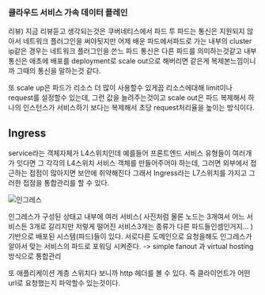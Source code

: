 ### 클라우드 서비스 가속 데이터 플레인

리뷰)
지금 리뷰듣고 생각되는것은 쿠버네티스에서 파드 투 파드는 통신은 지원되지 않아서 네트워크 플러그인을 써야됫지만 어제 배운 파드에서파드로 가는 내부의 cluster ip같은 경우는
네트워크 플러그인을 쓴느 파드 통신은 다른 파드를 의미하는것같고 내부 통신은 애초에 배포를 deployment로 scale out으로 해버리면 같은게 복제본느낌이니까 그때의 통신을 말하는것 같다.

또 scale up은 파드가 리소스 더 많이 사용할수 있게끔 리소스에대해 limit이나 request를 설정할수 있는데, 그런 값을 늘려주는것이고 scale out은 파드 복제해서 하나의 인스턴스가 서비스하기
보다는 복제해서 초당 request처리율을 높이는 방식이다.

## Ingress
service라는 객체자체가 L4스위치인데 예를들어 프론트엔드 서비스 유형들이 여러개가 잇다면 그 각각의 L4스위치 서비스 객체를 만들어주어야 하는데, 그러면 외부에서 접근하는 
접점이 많아지면 보안에 취약해진다 그래서 Ingress라는 L7스위치를 가지고 그러한 접점을 통합관리를 할 수 있다.

![인그레스](https://user-images.githubusercontent.com/67897827/155321843-1d81811e-68dc-4adf-bf0a-f2617122f0e0.PNG)

인그레스가 구성된 상태고 내부에 여러 서비스( 사진처럼 물론 노드는 3개여서 어느 서비스든 3개로 갈리지만 저렇게 떨어진 서비스3개는 종류가 다른 파드들인셈인거지... )
기반으로 배포된 시스템(파드)들이 있다. 서로다른 도메인으로 요청을해도 인그레스가 알아서 맞는 서비스의 파드로 포워딩 시켜준다.
-> simple fanout 과 virtual hosting방식으로 통합관리

또 애플리케이션 계층 스위치다 보니까 http 헤더를 볼 수 있다. 즉 클라이언트가 어떤 url로 요청했는지 파악할수 있는것이다.
